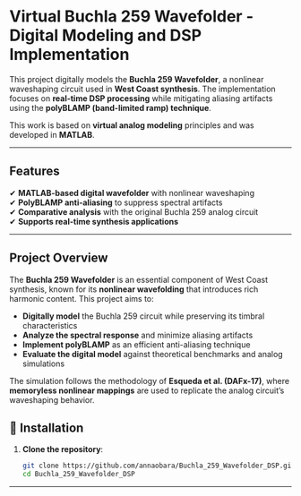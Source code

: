 # Virtual Buchla 259 Wavefolder - Digital Modeling and DSP Implementation  

This project digitally models the **Buchla 259 Wavefolder**, a nonlinear waveshaping circuit used in **West Coast synthesis**. The implementation focuses on **real-time DSP processing** while mitigating aliasing artifacts using the **polyBLAMP (band-limited ramp) technique**.  

This work is based on **virtual analog modeling** principles and was developed in **MATLAB**.  

---

## Features  
✔ **MATLAB-based digital wavefolder** with nonlinear waveshaping  
✔ **PolyBLAMP anti-aliasing** to suppress spectral artifacts  
✔ **Comparative analysis** with the original Buchla 259 analog circuit  
✔ **Supports real-time synthesis applications**  

---

## Project Overview  

The **Buchla 259 Wavefolder** is an essential component of West Coast synthesis, known for its **nonlinear wavefolding** that introduces rich harmonic content. This project aims to:  

- **Digitally model** the Buchla 259 circuit while preserving its timbral characteristics  
- **Analyze the spectral response** and minimize aliasing artifacts  
- **Implement polyBLAMP** as an efficient anti-aliasing technique  
- **Evaluate the digital model** against theoretical benchmarks and analog simulations  

The simulation follows the methodology of **Esqueda et al. (DAFx-17)**, where **memoryless nonlinear mappings** are used to replicate the analog circuit’s waveshaping behavior.  

## 🔹 Installation
1. **Clone the repository**:  
   ```bash
   git clone https://github.com/annaobara/Buchla_259_Wavefolder_DSP.git
   cd Buchla_259_Wavefolder_DSP


---

## 
